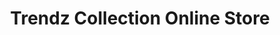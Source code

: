 ---
title: "Trendz Collection Online Store"
url: /karachi/trendz-collection-online-store/
shop: shop
---